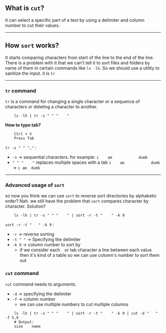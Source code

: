 ## What is `cut`?
It can select a specific part of a text by using a delimiter and column number to cut their values.


----
## How `sort` works?
It starts comparing characters from start of the line to the end of the line. There is a problem with it that we can't tell it to sort files and folders
by name of them in certain commands like `ls -lh`. So we should use a utility to sanitize the input. it is `tr`

---- 
### `tr` command
`tr` is a command for changing a single character or a sequence of characters or deleting a character to another.

```
	ls -lh | tr -s " " "	"
```
**How to type tab?**
```
	Ctrl + V
	Press Tab
```


`tr -s " " ","` :
- `-s` -> sequential characters. for example:
	`i    am            dumb` 
- `" " "	"` replaces multiple spaces with a tab
	`i    am            dumb` -> `i	am	dumb`

----

### Advanced usage of `sort`
so now you think we can use `sort` to reverse sort directories by alphabetic order? 
Nah. we still have the problem that `sort` compares character by character. Solution?
	
```
	ls -lh | tr -s " " "	" | sort -r -t "	" -k 9
```

`sort -r -t "	" -k 9` :
- `-r` -> reverse sorting
- `-t "	"` -> Specifying the delimiter 
- `-k 9` -> column number to sort by
	- if we consider each `	` or tab character a line between each value 
	    then it's kind of a table so we can use column's number to sort them out

### `cut` command
`cut` command needs to arguments.
- `-d` -> specifying the delimiter 
- `-f` -> column number
	-  we can use multiple numbers to cut multiple columns

```
	ls -lh | tr -s " " "	" | sort -r -t "	" -k 9 | cut -d "	" -f 5,9
	# Output:
	size	name
```






